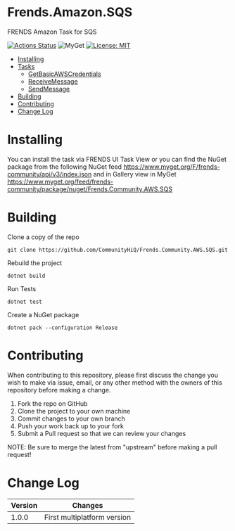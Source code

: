 # Frends.Amazon.SQS

FRENDS Amazon Task for SQS

 [![Actions Status](https://github.com/FrendsPlatform/Frends.AmazonSQS/workflows/PackAndPushAfterMerge/badge.svg)](https://github.com/FrendsPlatform/Frends.AmazonSQS/actions) ![MyGet](https://img.shields.io/myget/FrendsPlatform/v/Frends.AmazonSQS) [![License: MIT](https://img.shields.io/badge/License-MIT-yellow.svg)](https://opensource.org/licenses/MIT) 

- [Installing](#installing)
- [Tasks](#tasks)
     - [GetBasicAWSCredentials](#GetBasicAWSCredentials)
     - [ReceiveMessage](#ReceiveMessage)
     - [SendMessage](#SendMessage)
- [Building](#building)
- [Contributing](#contributing)
- [Change Log](#change-log)

# Installing

You can install the task via FRENDS UI Task View or you can find the NuGet package from the following NuGet feed
https://www.myget.org/F/frends-community/api/v3/index.json and in Gallery view in MyGet https://www.myget.org/feed/frends-community/package/nuget/Frends.Community.AWS.SQS

# Building

Clone a copy of the repo

`git clone https://github.com/CommunityHiQ/Frends.Community.AWS.SQS.git`

Rebuild the project

`dotnet build`

Run Tests

`dotnet test`

Create a NuGet package

`dotnet pack --configuration Release`

# Contributing
When contributing to this repository, please first discuss the change you wish to make via issue, email, or any other method with the owners of this repository before making a change.

1. Fork the repo on GitHub
2. Clone the project to your own machine
3. Commit changes to your own branch
4. Push your work back up to your fork
5. Submit a Pull request so that we can review your changes

NOTE: Be sure to merge the latest from "upstream" before making a pull request!

# Change Log

| Version | Changes |
| ------- | ------- |
| 1.0.0   | First multiplatform version | 

